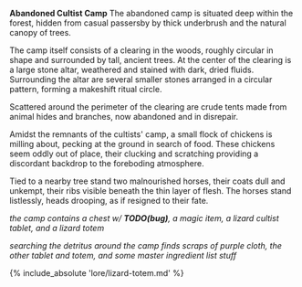 **Abandoned Cultist Camp**
The abandoned camp is situated deep within the forest, hidden from casual passersby by thick underbrush and the natural canopy of trees.

The camp itself consists of a clearing in the woods, roughly circular in shape and surrounded by tall, ancient trees. At the center of the clearing is a large stone altar, weathered and stained with dark, dried fluids. Surrounding the altar are several smaller stones arranged in a circular pattern, forming a makeshift ritual circle.

Scattered around the perimeter of the clearing are crude tents made from animal hides and branches, now abandoned and in disrepair.

Amidst the remnants of the cultists' camp, a small flock of chickens is milling about, pecking at the ground in search of food. These chickens seem oddly out of place, their clucking and scratching providing a discordant backdrop to the foreboding atmosphere.

Tied to a nearby tree stand two malnourished horses, their coats dull and unkempt, their ribs visible beneath the thin layer of flesh. The horses stand listlessly, heads drooping, as if resigned to their fate.

*the camp contains a chest w/ **TODO(bug)**, a magic item, a lizard cultist tablet, and a lizard totem*

*searching the detritus around the camp finds scraps of purple cloth, the other tablet and totem, and some master ingredient list stuff*

{% include_absolute 'lore/lizard-totem.md' %}

